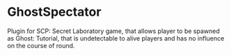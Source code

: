 # GhostSpectator
Plugin for SCP: Secret Laboratory game, that allows player to be spawned as Ghost: Tutorial, that is undetectable to alive players and has no influence on the course of round.
